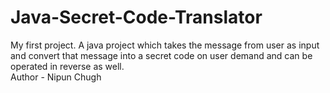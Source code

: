 # Java-Secret-Code-Translator
My first project. A java project which takes the message from user as input and convert that message into a secret code on user demand and can be operated in reverse as well.
<br>
Author - Nipun Chugh
